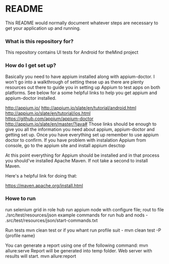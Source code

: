 # README #

This README would normally document whatever steps are necessary to get your application up and running.

### What is this repository for? ###
This repository contains UI tests for Android for theMind project

### How do I get set up? ###

Basically you need to have appium installed along with appium-doctor. 
I won't go into a walkthrough of setting these up as there are plenty resources out there to guide you in setting up Appium to test apps on both platforms. 
See below for a some helpful links to help you get appium and appium-doctor installed.

http://appium.io/
http://appium.io/slate/en/tutorial/android.html
http://appium.io/slate/en/tutorial/ios.html
https://github.com/appium/appium-doctor
http://appium.io/slate/en/master/?java#
Those links should be enough to give you all the information you need about appium, 
appium-doctor and getting set up. 
Once you have everything set up remember to use appium doctor to confirm. 
If you have problem with instalation Appium  from console, go to the appium site and install appium desctop

At this point everything for Appium should be installed and in that process you should've installed Apache Maven. If not take a second to install Maven.

Here's a helpful link for doing that:

https://maven.apache.org/install.html


### Howe to run ###

run selenium grid in role hub
run appium node with configure file; rout to file ./src/test/resources/json
example commands for run hub and nods - .src/test/resources/json/start-commands.txt

Run tests
mvn clean test
or if you whant run profile suit  - mvn clean test -P {profile name}

You can generate a report using one of the following command:
mvn allure:serve
Report will be generated into temp folder. Web server with results will start.
mvn allure:report

